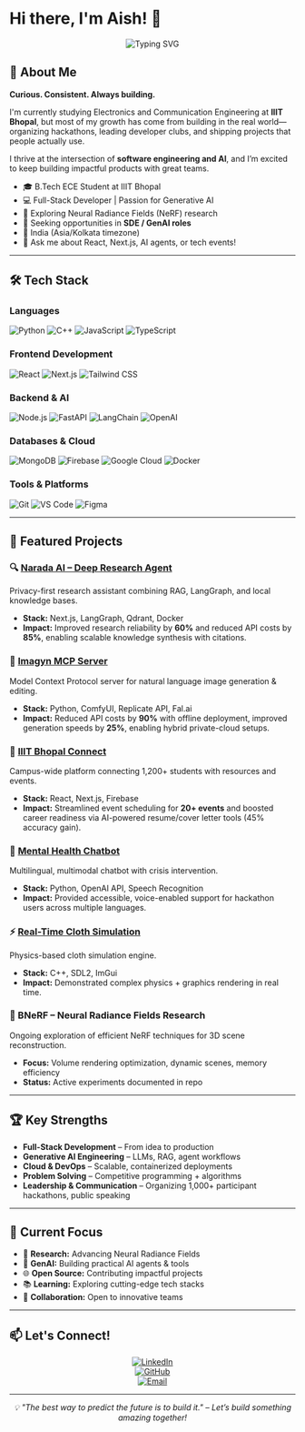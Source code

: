 # Hi there, I'm Aish! 👋

<div align="center">
  <img src="https://readme-typing-svg.demolab.com?font=Fira+Code&pause=1000&color=F75C7E&center=true&vCenter=true&width=435&lines=Aspiring+Software+Engineer;Full-Stack+Developer;Generative+AI+Builder;Community+Leader;Always+Learning+%26+Building!" alt="Typing SVG" />
</div>

## 🚀 About Me

**Curious. Consistent. Always building.**

I'm currently studying Electronics and Communication Engineering at **IIIT Bhopal**, but most of my growth has come from building in the real world—organizing hackathons, leading developer clubs, and shipping projects that people actually use.  

I thrive at the intersection of **software engineering and AI**, and I’m excited to keep building impactful products with great teams.

- 🎓 B.Tech ECE Student at IIIT Bhopal  
- 💻 Full-Stack Developer | Passion for Generative AI  
- 🌱 Exploring Neural Radiance Fields (NeRF) research  
- 🎯 Seeking opportunities in **SDE / GenAI roles**  
- 📍 India (Asia/Kolkata timezone)  
- 💬 Ask me about React, Next.js, AI agents, or tech events!  

---

## 🛠️ Tech Stack

### Languages
![Python](https://img.shields.io/badge/Python-3776AB?style=for-the-badge&logo=python&logoColor=white)
![C++](https://img.shields.io/badge/C++-00599C?style=for-the-badge&logo=c%2B%2B&logoColor=white)
![JavaScript](https://img.shields.io/badge/JavaScript-F7DF1E?style=for-the-badge&logo=javascript&logoColor=black)
![TypeScript](https://img.shields.io/badge/TypeScript-007ACC?style=for-the-badge&logo=typescript&logoColor=white)

### Frontend Development
![React](https://img.shields.io/badge/React-20232A?style=for-the-badge&logo=react&logoColor=61DAFB)
![Next.js](https://img.shields.io/badge/Next.js-000000?style=for-the-badge&logo=next.js&logoColor=white)
![Tailwind CSS](https://img.shields.io/badge/Tailwind_CSS-38B2AC?style=for-the-badge&logo=tailwind-css&logoColor=white)

### Backend & AI
![Node.js](https://img.shields.io/badge/Node.js-43853D?style=for-the-badge&logo=node.js&logoColor=white)
![FastAPI](https://img.shields.io/badge/FastAPI-005571?style=for-the-badge&logo=fastapi)
![LangChain](https://img.shields.io/badge/LangChain-1C3C3C?style=for-the-badge&logo=langchain&logoColor=white)
![OpenAI](https://img.shields.io/badge/OpenAI-412991?style=for-the-badge&logo=openai&logoColor=white)

### Databases & Cloud
![MongoDB](https://img.shields.io/badge/MongoDB-4EA94B?style=for-the-badge&logo=mongodb&logoColor=white)
![Firebase](https://img.shields.io/badge/Firebase-039BE5?style=for-the-badge&logo=Firebase&logoColor=white)
![Google Cloud](https://img.shields.io/badge/Google_Cloud-4285F4?style=for-the-badge&logo=google-cloud&logoColor=white)
![Docker](https://img.shields.io/badge/Docker-2496ED?style=for-the-badge&logo=docker&logoColor=white)

### Tools & Platforms
![Git](https://img.shields.io/badge/Git-F05032?style=for-the-badge&logo=git&logoColor=white)
![VS Code](https://img.shields.io/badge/VS_Code-007ACC?style=for-the-badge&logo=visual-studio-code&logoColor=white)
![Figma](https://img.shields.io/badge/Figma-F24E1E?style=for-the-badge&logo=figma&logoColor=white)

---

## 🌟 Featured Projects

### 🔍 [Narada AI – Deep Research Agent](https://github.com/AishSoni/Narada-AI)
Privacy-first research assistant combining RAG, LangGraph, and local knowledge bases.  
- **Stack:** Next.js, LangGraph, Qdrant, Docker  
- **Impact:** Improved research reliability by **60%** and reduced API costs by **85%**, enabling scalable knowledge synthesis with citations.  

### 🎨 [Imagyn MCP Server](https://github.com/AishSoni/Imagyn)
Model Context Protocol server for natural language image generation & editing.  
- **Stack:** Python, ComfyUI, Replicate API, Fal.ai  
- **Impact:** Reduced API costs by **90%** with offline deployment, improved generation speeds by **25%**, enabling hybrid private-cloud setups.  

### 🏫 [IIIT Bhopal Connect](https://github.com/AishSoni/iiit-bpl-connect)
Campus-wide platform connecting 1,200+ students with resources and events.  
- **Stack:** React, Next.js, Firebase  
- **Impact:** Streamlined event scheduling for **20+ events** and boosted career readiness via AI-powered resume/cover letter tools (45% accuracy gain).  

### 🧠 [Mental Health Chatbot](https://github.com/punyamodi/Mental_Health_Chatbot)
Multilingual, multimodal chatbot with crisis intervention.  
- **Stack:** Python, OpenAI API, Speech Recognition  
- **Impact:** Provided accessible, voice-enabled support for hackathon users across multiple languages.  

### ⚡ [Real-Time Cloth Simulation](https://github.com/AishSoni/cloth-simulation)
Physics-based cloth simulation engine.  
- **Stack:** C++, SDL2, ImGui  
- **Impact:** Demonstrated complex physics + graphics rendering in real time.  

### 🔬 BNeRF – Neural Radiance Fields Research
Ongoing exploration of efficient NeRF techniques for 3D scene reconstruction.  
- **Focus:** Volume rendering optimization, dynamic scenes, memory efficiency  
- **Status:** Active experiments documented in repo  

---

## 🏆 Key Strengths

- **Full-Stack Development** – From idea to production  
- **Generative AI Engineering** – LLMs, RAG, agent workflows  
- **Cloud & DevOps** – Scalable, containerized deployments  
- **Problem Solving** – Competitive programming + algorithms  
- **Leadership & Communication** – Organizing 1,000+ participant hackathons, public speaking  

---

## 🎯 Current Focus

- 🔬 **Research:** Advancing Neural Radiance Fields  
- 🤖 **GenAI:** Building practical AI agents & tools  
- 🌐 **Open Source:** Contributing impactful projects  
- 📚 **Learning:** Exploring cutting-edge tech stacks  
- 🤝 **Collaboration:** Open to innovative teams  

---

## 📫 Let's Connect!

<div align="center">

[![LinkedIn](https://img.shields.io/badge/LinkedIn-0077B5?style=for-the-badge&logo=linkedin&logoColor=white)](https://www.linkedin.com/in/aish-soni15/)  
[![GitHub](https://img.shields.io/badge/GitHub-100000?style=for-the-badge&logo=github&logoColor=white)](https://github.com/AishSoni)  
[![Email](https://img.shields.io/badge/Email-D14836?style=for-the-badge&logo=gmail&logoColor=white)](mailto:aishsoni15@gmail.com)  

</div>

---

<div align="center">
  <i>💡 "The best way to predict the future is to build it." – Let’s build something amazing together!</i>
</div>
